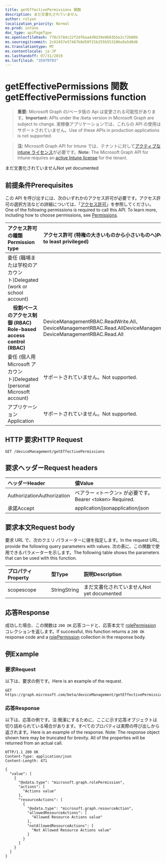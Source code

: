 ```yaml
---
title: getEffectivePermissions 関数
description: まだ文書化されていません
author: rolyon
localization_priority: Normal
ms.prod: intune
doc_type: apiPageType
ms.openlocfilehash: 770c5784c22f2dfbaa4d9d39e0b83b5e2c72b00b
ms.sourcegitcommit: 2c62457e57467b8d50f21b255b553106a9a5d8d6
ms.translationtype: MT
ms.contentlocale: ja-JP
ms.lasthandoff: 07/31/2019
ms.locfileid: "35979793"
---
```

# <a name="geteffectivepermissions-function"></a><span data-ttu-id="e3b78-103">getEffectivePermissions 関数</span><span class="sxs-lookup"><span data-stu-id="e3b78-103">getEffectivePermissions function</span></span>

> <span data-ttu-id="e3b78-104">**重要:** Microsoft Graph の/ベータ版の Api は変更される可能性があります。</span><span class="sxs-lookup"><span data-stu-id="e3b78-104">**Important:** APIs under the /beta version in Microsoft Graph are subject to change.</span></span> <span data-ttu-id="e3b78-105">実稼働アプリケーションでは、これらの API の使用はサポートされていません。</span><span class="sxs-lookup"><span data-stu-id="e3b78-105">Use of these APIs in production applications is not supported.</span></span>

> <span data-ttu-id="e3b78-106">**注:** Microsoft Graph API for Intune では、テナントに対して[アクティブな intune ライセンス](https://go.microsoft.com/fwlink/?linkid=839381)が必要です。</span><span class="sxs-lookup"><span data-stu-id="e3b78-106">**Note:** The Microsoft Graph API for Intune requires an [active Intune license](https://go.microsoft.com/fwlink/?linkid=839381) for the tenant.</span></span>

<span data-ttu-id="e3b78-107">まだ文書化されていません</span><span class="sxs-lookup"><span data-stu-id="e3b78-107">Not yet documented</span></span>
## <a name="prerequisites"></a><span data-ttu-id="e3b78-108">前提条件</span><span class="sxs-lookup"><span data-stu-id="e3b78-108">Prerequisites</span></span>
<span data-ttu-id="e3b78-p102">この API を呼び出すには、次のいずれかのアクセス許可が必要です。アクセス許可の選択方法などの詳細については、「[アクセス許可](/graph/permissions-reference)」を参照してください。</span><span class="sxs-lookup"><span data-stu-id="e3b78-p102">One of the following permissions is required to call this API. To learn more, including how to choose permissions, see [Permissions](/graph/permissions-reference).</span></span>

|<span data-ttu-id="e3b78-111">アクセス許可の種類</span><span class="sxs-lookup"><span data-stu-id="e3b78-111">Permission type</span></span>|<span data-ttu-id="e3b78-112">アクセス許可 (特権の大きいものから小さいものへ)</span><span class="sxs-lookup"><span data-stu-id="e3b78-112">Permissions (from most to least privileged)</span></span>|
|:---|:---|
|<span data-ttu-id="e3b78-113">委任 (職場または学校のアカウント)</span><span class="sxs-lookup"><span data-stu-id="e3b78-113">Delegated (work or school account)</span></span>||
| <span data-ttu-id="e3b78-114">&nbsp; &nbsp; **役割ベースのアクセス制御 (RBAC)**</span><span class="sxs-lookup"><span data-stu-id="e3b78-114">&nbsp; &nbsp; **Role-based access control (RBAC)**</span></span> | <span data-ttu-id="e3b78-115">DeviceManagementRBAC.ReadWrite.All、DeviceManagementRBAC.Read.All</span><span class="sxs-lookup"><span data-stu-id="e3b78-115">DeviceManagementRBAC.ReadWrite.All, DeviceManagementRBAC.Read.All</span></span>|
|<span data-ttu-id="e3b78-116">委任 (個人用 Microsoft アカウント)</span><span class="sxs-lookup"><span data-stu-id="e3b78-116">Delegated (personal Microsoft account)</span></span>|<span data-ttu-id="e3b78-117">サポートされていません。</span><span class="sxs-lookup"><span data-stu-id="e3b78-117">Not supported.</span></span>|
|<span data-ttu-id="e3b78-118">アプリケーション</span><span class="sxs-lookup"><span data-stu-id="e3b78-118">Application</span></span>|<span data-ttu-id="e3b78-119">サポートされていません。</span><span class="sxs-lookup"><span data-stu-id="e3b78-119">Not supported.</span></span>|

## <a name="http-request"></a><span data-ttu-id="e3b78-120">HTTP 要求</span><span class="sxs-lookup"><span data-stu-id="e3b78-120">HTTP Request</span></span>
<!-- {
  "blockType": "ignored"
}
-->
``` http
GET /deviceManagement/getEffectivePermissions
```

## <a name="request-headers"></a><span data-ttu-id="e3b78-121">要求ヘッダー</span><span class="sxs-lookup"><span data-stu-id="e3b78-121">Request headers</span></span>
|<span data-ttu-id="e3b78-122">ヘッダー</span><span class="sxs-lookup"><span data-stu-id="e3b78-122">Header</span></span>|<span data-ttu-id="e3b78-123">値</span><span class="sxs-lookup"><span data-stu-id="e3b78-123">Value</span></span>|
|:---|:---|
|<span data-ttu-id="e3b78-124">Authorization</span><span class="sxs-lookup"><span data-stu-id="e3b78-124">Authorization</span></span>|<span data-ttu-id="e3b78-125">ベアラー &lt;トークン&gt; が必要です。</span><span class="sxs-lookup"><span data-stu-id="e3b78-125">Bearer &lt;token&gt; Required.</span></span>|
|<span data-ttu-id="e3b78-126">承諾</span><span class="sxs-lookup"><span data-stu-id="e3b78-126">Accept</span></span>|<span data-ttu-id="e3b78-127">application/json</span><span class="sxs-lookup"><span data-stu-id="e3b78-127">application/json</span></span>|

## <a name="request-body"></a><span data-ttu-id="e3b78-128">要求本文</span><span class="sxs-lookup"><span data-stu-id="e3b78-128">Request body</span></span>
<span data-ttu-id="e3b78-129">要求 URL で、次のクエリ パラメーターに値を指定します。</span><span class="sxs-lookup"><span data-stu-id="e3b78-129">In the request URL, provide the following query parameters with values.</span></span>
<span data-ttu-id="e3b78-130">次の表に、この関数で使用できるパラメーターを示します。</span><span class="sxs-lookup"><span data-stu-id="e3b78-130">The following table shows the parameters that can be used with this function.</span></span>

|<span data-ttu-id="e3b78-131">プロパティ</span><span class="sxs-lookup"><span data-stu-id="e3b78-131">Property</span></span>|<span data-ttu-id="e3b78-132">型</span><span class="sxs-lookup"><span data-stu-id="e3b78-132">Type</span></span>|<span data-ttu-id="e3b78-133">説明</span><span class="sxs-lookup"><span data-stu-id="e3b78-133">Description</span></span>|
|:---|:---|:---|
|<span data-ttu-id="e3b78-134">scope</span><span class="sxs-lookup"><span data-stu-id="e3b78-134">scope</span></span>|<span data-ttu-id="e3b78-135">String</span><span class="sxs-lookup"><span data-stu-id="e3b78-135">String</span></span>|<span data-ttu-id="e3b78-136">まだ文書化されていません</span><span class="sxs-lookup"><span data-stu-id="e3b78-136">Not yet documented</span></span>|



## <a name="response"></a><span data-ttu-id="e3b78-137">応答</span><span class="sxs-lookup"><span data-stu-id="e3b78-137">Response</span></span>
<span data-ttu-id="e3b78-138">成功した場合、この関数は `200 OK` 応答コードと、応答本文で [rolePermission](../resources/intune-rbac-rolepermission.md) コレクションを返します。</span><span class="sxs-lookup"><span data-stu-id="e3b78-138">If successful, this function returns a `200 OK` response code and a [rolePermission](../resources/intune-rbac-rolepermission.md) collection in the response body.</span></span>

## <a name="example"></a><span data-ttu-id="e3b78-139">例</span><span class="sxs-lookup"><span data-stu-id="e3b78-139">Example</span></span>
### <a name="request"></a><span data-ttu-id="e3b78-140">要求</span><span class="sxs-lookup"><span data-stu-id="e3b78-140">Request</span></span>
<span data-ttu-id="e3b78-141">以下は、要求の例です。</span><span class="sxs-lookup"><span data-stu-id="e3b78-141">Here is an example of the request.</span></span>
``` http
GET https://graph.microsoft.com/beta/deviceManagement/getEffectivePermissions(scope='parameterValue')
```

### <a name="response"></a><span data-ttu-id="e3b78-142">応答</span><span class="sxs-lookup"><span data-stu-id="e3b78-142">Response</span></span>
<span data-ttu-id="e3b78-p104">以下は、応答の例です。注:簡潔にするために、ここに示す応答オブジェクトは切り詰められている場合があります。すべてのプロパティは実際の呼び出しから返されます。</span><span class="sxs-lookup"><span data-stu-id="e3b78-p104">Here is an example of the response. Note: The response object shown here may be truncated for brevity. All of the properties will be returned from an actual call.</span></span>
``` http
HTTP/1.1 200 OK
Content-Type: application/json
Content-Length: 471

{
  "value": [
    {
      "@odata.type": "microsoft.graph.rolePermission",
      "actions": [
        "Actions value"
      ],
      "resourceActions": [
        {
          "@odata.type": "microsoft.graph.resourceAction",
          "allowedResourceActions": [
            "Allowed Resource Actions value"
          ],
          "notAllowedResourceActions": [
            "Not Allowed Resource Actions value"
          ]
        }
      ]
    }
  ]
}
```



